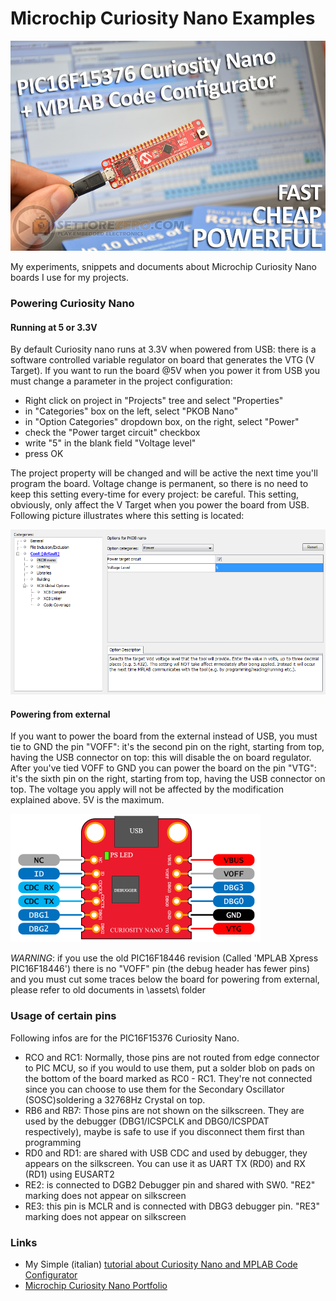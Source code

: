 # Microchip Curiosity Nano Examples   
![PIC16F15376 Curiosity Nano](assets/image.jpg)

My experiments, snippets and documents about Microchip Curiosity Nano boards I use for my projects.

### Powering Curiosity Nano 
#### Running at 5 or 3.3V 
By default Curiosity nano runs at 3.3V when powered from USB: there is a software controlled variable regulator on board that generates the VTG (V Target). If you want to run the board @5V when you power it from USB you must change a parameter in the project configuration:  

- Right click on project in "Projects" tree and select "Properties"
- in "Categories" box on the left, select "PKOB Nano"
- in "Option Categories" dropdown box, on the right, select "Power"
- check the "Power target circuit" checkbox
- write "5" in the blank field "Voltage level"
- press OK   

The project property will be changed and will be active the next time you'll program the board. Voltage change is permanent, so there is no need to keep this setting every-time for every project: be careful. This setting, obviously, only affect the V Target when you power the board from USB. Following picture illustrates where this setting is located:   

![VTG modification](assets/changing_Vtarget.png)  

#### Powering from external 
If you want to power the board from the external instead of USB, you must tie to GND the pin "VOFF": it's the second pin on the right, starting from top, having the USB connector on top: this will disable the on board regulator. After you've tied VOFF to GND you can power the board on the pin "VTG": it's the sixth pin on the right, starting from top, having the USB connector on top. The voltage you apply will not be affected by the modification explained above. 5V is the maximum.   

![Curiosity Nano Debugger Pinout](assets/curiosity_nano_standard_debugger_pinout.png)   

*WARNING*: if you use the old PIC16F18446 revision (Called 'MPLAB Xpress PIC16F18446') there is no "VOFF" pin (the debug header has fewer pins) and you must cut some traces below the board for powering from external, please refer to old documents in \assets\ folder

### Usage of certain pins  
Following infos are for the PIC16F15376 Curiosity Nano.  
- RCO and RC1: Normally, those pins are not routed from edge connector to PIC MCU, so if you would to use them, put a solder blob on pads on the bottom of the board marked as RC0 - RC1. They're not connected since you can choose to use them for the Secondary Oscillator (SOSC)soldering a 32768Hz Crystal on top.
- RB6 and RB7: Those pins are not shown on the silkscreen. They are used by the debugger (DBG1/ICSPCLK and DBG0/ICSPDAT respectively), maybe is safe to use if you disconnect them first than programming
- RD0 and RD1: are shared with USB CDC and used by debugger, they appears on the silkscreen. You can use it as UART TX (RD0) and RX (RD1) using EUSART2
- RE2: is connected to DGB2 Debugger pin and shared with SW0. "RE2" marking does not appear on silkscreen
- RE3: this pin is MCLR and is connected with DBG3 debugger pin.  "RE3" marking does not appear on silkscreen

### Links
- My Simple (italian) [tutorial about Curiosity Nano and MPLAB Code Configurator](https://www.settorezero.com/wordpress/curiosity-nano-code-configurator-per-entrare-nel-mondo-dei-microcontrollori-pic-senza-sforzo-e-in-economia/)
- [Microchip Curiosity Nano Portfolio](https://www.microchip.com/design-centers/8-bit/development-tools/pic-hardware/curiosity-nano-development-platform)
